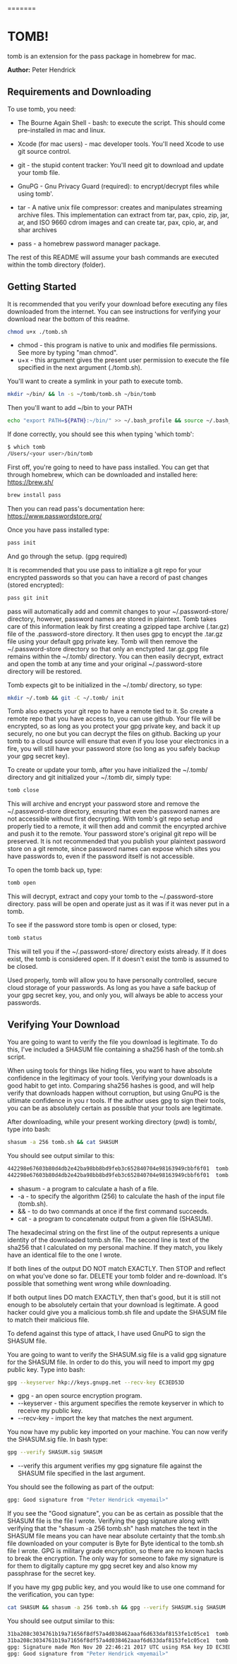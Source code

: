 =======


TOMB!
=======

tomb is an extension for the pass package in homebrew for mac.

**Author:** Peter Hendrick

## Requirements and Downloading

To use tomb, you need:

* The Bourne Again Shell - bash: to execute the script. This should come pre-installed in mac and linux.

* Xcode (for mac users) - mac developer tools. You'll need Xcode to use git source control.

* git - the stupid content tracker: You'll need git to download and update your tomb file.

* GnuPG - Gnu Privacy Guard (required): to encrypt/decrypt files while using tomb'.

* tar - A native unix file compressor: creates and manipulates streaming archive files.  This implementation can extract from tar, pax, cpio, zip, jar, ar, and ISO 9660
     cdrom images and can create tar, pax, cpio, ar, and shar archives

* pass - a homebrew password manager package.

The rest of this README will assume your bash commands are executed within the tomb directory (folder).


## Getting Started

It is recommended that you verify your download before executing any files downloaded from the internet. You can see instructions for verifying your download near the bottom of this readme.

```bash
chmod u+x ./tomb.sh
```
* chmod - this program is native to unix and modifies file permissions. See more by typing "man chmod".
* u+x - this argument gives the present user permission to execute the file specified in the next argument (./tomb.sh).

You'll want to create a symlink in your path to execute tomb.

```bash
mkdir ~/bin/ && ln -s ~/tomb/tomb.sh ~/bin/tomb
```

Then you'll want to add ~/bin to your PATH

```bash
echo "export PATH=${PATH}:~/bin/" >> ~/.bash_profile && source ~/.bash_profile
```

If done correctly, you should see this when typing 'which tomb':

```bash
$ which tomb
/Users/<your user>/bin/tomb
```

First off, you're going to need to have pass installed. You can get that through homebrew, which can be downloaded and installed here: https://brew.sh/

```bash
brew install pass
```

Then you can read pass's documentation here: https://www.passwordstore.org/

Once you have pass installed type:

```bash
pass init
```

And go through the setup. (gpg required)

It is recommended that you use pass to initialize a git repo for your encrypted passwords so that you can have a record of past changes (stored encrypted):
```bash
pass git init
```

pass will automatically add and commit changes to your ~/.password-store/ directory, however, password names are stored in plaintext. Tomb takes care of this information leak by first creating a gzipped tape archive (.tar.gz) file of the .password-store directory. It then uses gpg to encypt the .tar.gz file using your default gpg private key. Tomb will then remove the ~/.password-store directory so that only an enctypted .tar.gz.gpg file remains within the ~/.tomb/ directory. You can then easily decrypt, extract and open the tomb at any time and your original ~/.password-store directory will be restored.


Tomb expects git to be initialized in the ~/.tomb/ directory, so type:

```bash
mkdir ~/.tomb && git -C ~/.tomb/ init
```

Tomb also expects your git repo to have a remote tied to it. So create a remote repo that you have access to, you can use github. Your file will be encrypted, so as long as you protect your gpg private key, and back it up securely, no one but you can decrypt the files on github. Backing up your tomb to a cloud source will ensure that even if you lose your electronics in a fire, you will still have your password store (so long as you safely backup your gpg secret key).


To create or update your tomb, after you have initialized the ~/.tomb/ directory and git initialized your ~/.tomb dir, simply type:
```bash
tomb close
```

This will archive and encrypt your password store and remove the ~/.password-store directory, ensuring that even the password names are not accessible without first decrypting. With tomb's git repo setup and properly tied to a remote, it will then add and commit the encyrpted archive and push it to the remote. Your password store's original git repo will be preserved. It is not recommended that you publish your plaintext password store on a git remote, since password names can expose which sites you have passwords to, even if the password itself is not accessible.

To open the tomb back up, type:

```bash
tomb open
```

This will decrypt, extract and copy your tomb to the ~/.password-store directory. pass will be open and operate just as it was if it was never put in a tomb.

To see if the password store tomb is open or closed, type:
```bash
tomb status
```

This will tell you if the ~/.password-store/ directory exists already. If it does exist, the tomb is considered open. If it doesn't exist the tomb is assumed to be closed.

Used properly, tomb will allow you to have personally controlled, secure cloud storage of your passwords. As long as you have a safe backup of your gpg secret key, you, and only you, will always be able to access your passwords.



## Verifying Your Download

You are going to want to verify the file you download is legitimate. To do this, I've included a SHASUM file containing a sha256 hash of the tomb.sh script.

When using tools for things like hiding files, you want to have absolute confidence in the legitimacy of your tools. Verifying your downloads is a good habit
to get into. Comparing sha256 hashes is good, and will help verify that downloads happen without corruption, but using GnuPG is the ultimate confidence in you
r tools. If the author uses gpg to sign their tools, you can be as absolutely certain as possible that your tools are legitimate.

After downloading, while your present working directory (pwd) is tomb/, type into bash:

```bash
shasum -a 256 tomb.sh && cat SHASUM
```
You should see output similar to this:
```bash
442298e67603b80d4db2e42ba98bb8bd9feb3c652840704e98163949cbbf6f01  tomb.sh
442298e67603b80d4db2e42ba98bb8bd9feb3c652840704e98163949cbbf6f01  tomb.sh
```
* shasum - a program to calculate a hash of a file.
* -a - to specify the algorithm (256) to calculate the hash of the input file (tomb.sh).
* && - to do two commands at once if the first command succeeds.
* cat - a program to concatenate output from a given file (SHASUM).

The hexadecimal string on the first line of the output represents a unique identity of the downloaded tomb.sh file.
The second line is text of the sha256 that I calculated on my personal machine. If they match, you likely have an identical file to the one I wrote.

If both lines of the output DO NOT match EXACTLY. Then STOP and reflect on what you've done so far. DELETE your tomb folder and re-download. It's possible that something went wrong while downloading.

If both output lines DO match EXACTLY, then that's good, but it is still not enough to be absolutely certain that your download is legitimate. A good hacker could give you a malicious tomb.sh file and update the SHASUM file to match their malicious file.

To defend against this type of attack, I have used GnuPG to sign the SHASUM file.

You are going to want to verify the SHASUM.sig file is a valid gpg signature for the SHASUM file. In order to do this, you will need to import my gpg public key. Type into bash:

```bash
gpg --keyserver hkp://keys.gnupg.net --recv-key EC3ED53D
```
* gpg - an open source encryption program.
* --keyserver - this argument specifies the remote keyserver in which to receive my public key.
* --recv-key - import the key that matches the next argument.


You now have my public key imported on your machine. You can now verify the SHASUM.sig file. In bash type:

```bash
gpg --verify SHASUM.sig SHASUM
```
* --verify this argument verifies my gpg signature file against the SHASUM file specified in the last argument.

You should see the following as part of the output:

```bash
gpg: Good signature from "Peter Hendrick <myemail>"
```

If you see the "Good signature", you can be as certain as possible that the SHASUM file is the file I wrote. Verifying the gpg signature along with verifying that the "shasum -a 256 tomb.sh" hash matches the text in the SHASUM file means you can have near absolute certainty that the tomb.sh file downloaded on your computer is Byte for Byte identical to the tomb.sh file I wrote. GPG is military grade encryption, so there are no known hacks to break the encryption. The only way for someone to fake my signature is for them to digitally capture my gpg secret key and also know my passphrase for the secret key.

If you have my gpg public key, and you would like to use one command for the verification, you can type:

```bash
cat SHASUM && shasum -a 256 tomb.sh && gpg --verify SHASUM.sig SHASUM
```

You should see output similar to this:

```bash
31ba208c3034761b19a71656f8df57a4d038462aaaf6d633daf8153fe1c05ce1  tomb.sh
31ba208c3034761b19a71656f8df57a4d038462aaaf6d633daf8153fe1c05ce1  tomb.sh
gpg: Signature made Mon Nov 20 22:46:21 2017 UTC using RSA key ID EC3ED53D
gpg: Good signature from "Peter Hendrick <myemail>"
```


